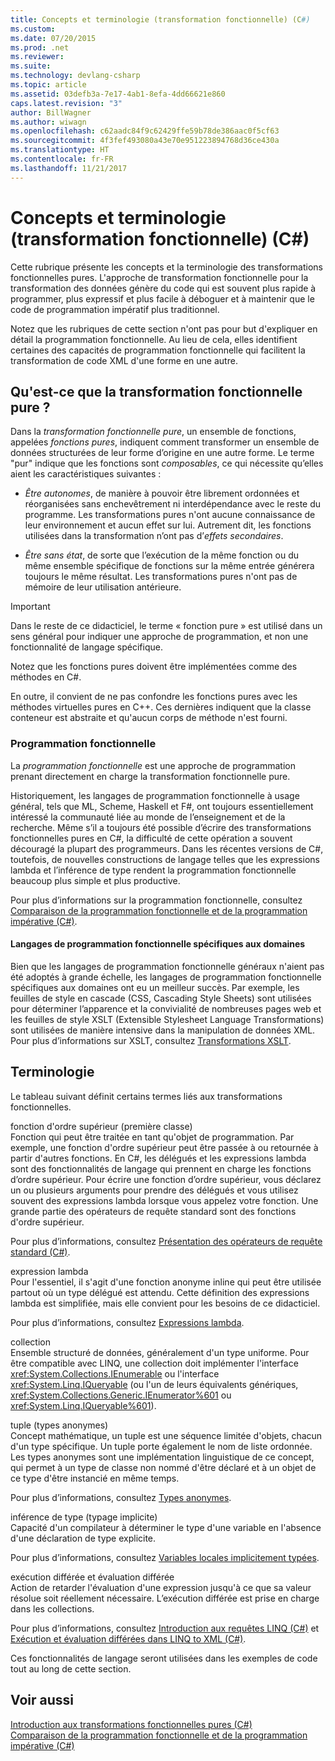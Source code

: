 ```yaml
---
title: Concepts et terminologie (transformation fonctionnelle) (C#)
ms.custom: 
ms.date: 07/20/2015
ms.prod: .net
ms.reviewer: 
ms.suite: 
ms.technology: devlang-csharp
ms.topic: article
ms.assetid: 03defb3a-7e17-4ab1-8efa-4dd66621e860
caps.latest.revision: "3"
author: BillWagner
ms.author: wiwagn
ms.openlocfilehash: c62aadc84f9c62429ffe59b78de386aac0f5cf63
ms.sourcegitcommit: 4f3fef493080a43e70e951223894768d36ce430a
ms.translationtype: HT
ms.contentlocale: fr-FR
ms.lasthandoff: 11/21/2017
---
```

# <a name="concepts-and-terminology-functional-transformation-c"></a>Concepts et terminologie (transformation fonctionnelle) (C#)
Cette rubrique présente les concepts et la terminologie des transformations fonctionnelles pures. L'approche de transformation fonctionnelle pour la transformation des données génère du code qui est souvent plus rapide à programmer, plus expressif et plus facile à déboguer et à maintenir que le code de programmation impératif plus traditionnel.  
  
 Notez que les rubriques de cette section n'ont pas pour but d'expliquer en détail la programmation fonctionnelle. Au lieu de cela, elles identifient certaines des capacités de programmation fonctionnelle qui facilitent la transformation de code XML d'une forme en une autre.  
  
## <a name="what-is-pure-functional-transformation"></a>Qu'est-ce que la transformation fonctionnelle pure ?  
 Dans la *transformation fonctionnelle pure*, un ensemble de fonctions, appelées *fonctions pures*, indiquent comment transformer un ensemble de données structurées de leur forme d’origine en une autre forme. Le terme "pur" indique que les fonctions sont *composables*, ce qui nécessite qu’elles aient les caractéristiques suivantes :  
  
-   *Être autonomes*, de manière à pouvoir être librement ordonnées et réorganisées sans enchevêtrement ni interdépendance avec le reste du programme. Les transformations pures n'ont aucune connaissance de leur environnement et aucun effet sur lui. Autrement dit, les fonctions utilisées dans la transformation n’ont pas d’*effets secondaires*.  
  
-   *Être sans état*, de sorte que l’exécution de la même fonction ou du même ensemble spécifique de fonctions sur la même entrée générera toujours le même résultat. Les transformations pures n'ont pas de mémoire de leur utilisation antérieure.  
  
> [!IMPORTANT]
>  Dans le reste de ce didacticiel, le terme « fonction pure » est utilisé dans un sens général pour indiquer une approche de programmation, et non une fonctionnalité de langage spécifique.  
>   
>  Notez que les fonctions pures doivent être implémentées comme des méthodes en C#.  
>   
>  En outre, il convient de ne pas confondre les fonctions pures avec les méthodes virtuelles pures en C++. Ces dernières indiquent que la classe conteneur est abstraite et qu'aucun corps de méthode n'est fourni.  
  
### <a name="functional-programming"></a>Programmation fonctionnelle  
 La *programmation fonctionnelle* est une approche de programmation prenant directement en charge la transformation fonctionnelle pure.  
  
 Historiquement, les langages de programmation fonctionnelle à usage général, tels que ML, Scheme, Haskell et F#, ont toujours essentiellement intéressé la communauté liée au monde de l’enseignement et de la recherche. Même s’il a toujours été possible d’écrire des transformations fonctionnelles pures en C#, la difficulté de cette opération a souvent découragé la plupart des programmeurs. Dans les récentes versions de C#, toutefois, de nouvelles constructions de langage telles que les expressions lambda et l’inférence de type rendent la programmation fonctionnelle beaucoup plus simple et plus productive.  
  
 Pour plus d’informations sur la programmation fonctionnelle, consultez [Comparaison de la programmation fonctionnelle et de la programmation impérative (C#)](../../../../csharp/programming-guide/concepts/linq/functional-programming-vs-imperative-programming.md).  
  
#### <a name="domain-specific-fp-languages"></a>Langages de programmation fonctionnelle spécifiques aux domaines  
 Bien que les langages de programmation fonctionnelle généraux n'aient pas été adoptés à grande échelle, les langages de programmation fonctionnelle spécifiques aux domaines ont eu un meilleur succès. Par exemple, les feuilles de style en cascade (CSS, Cascading Style Sheets) sont utilisées pour déterminer l’apparence et la convivialité de nombreuses pages web et les feuilles de style XSLT (Extensible Stylesheet Language Transformations) sont utilisées de manière intensive dans la manipulation de données XML. Pour plus d’informations sur XSLT, consultez [Transformations XSLT](../../../../standard/data/xml/xslt-transformations.md).  
  
## <a name="terminology"></a>Terminologie  
 Le tableau suivant définit certains termes liés aux transformations fonctionnelles.  
  
 fonction d'ordre supérieur (première classe)  
 Fonction qui peut être traitée en tant qu'objet de programmation. Par exemple, une fonction d'ordre supérieur peut être passée à ou retournée à partir d'autres fonctions. En C#, les délégués et les expressions lambda sont des fonctionnalités de langage qui prennent en charge les fonctions d’ordre supérieur. Pour écrire une fonction d’ordre supérieur, vous déclarez un ou plusieurs arguments pour prendre des délégués et vous utilisez souvent des expressions lambda lorsque vous appelez votre fonction. Une grande partie des opérateurs de requête standard sont des fonctions d'ordre supérieur.  
  
 Pour plus d’informations, consultez [Présentation des opérateurs de requête standard (C#)](../../../../csharp/programming-guide/concepts/linq/standard-query-operators-overview.md).  
  
 expression lambda  
 Pour l'essentiel, il s'agit d'une fonction anonyme inline qui peut être utilisée partout où un type délégué est attendu. Cette définition des expressions lambda est simplifiée, mais elle convient pour les besoins de ce didacticiel.  
  
 Pour plus d’informations, consultez [Expressions lambda](../../../../csharp/programming-guide/statements-expressions-operators/lambda-expressions.md).  
  
 collection  
 Ensemble structuré de données, généralement d'un type uniforme. Pour être compatible avec LINQ, une collection doit implémenter l'interface <xref:System.Collections.IEnumerable> ou l'interface <xref:System.Linq.IQueryable> (ou l'un de leurs équivalents génériques, <xref:System.Collections.Generic.IEnumerator%601> ou <xref:System.Linq.IQueryable%601>).  
  
 tuple (types anonymes)  
 Concept mathématique, un tuple est une séquence limitée d'objets, chacun d'un type spécifique. Un tuple porte également le nom de liste ordonnée. Les types anonymes sont une implémentation linguistique de ce concept, qui permet à un type de classe non nommé d'être déclaré et à un objet de ce type d'être instancié en même temps.  
  
 Pour plus d’informations, consultez [Types anonymes](../../../../csharp/programming-guide/classes-and-structs/anonymous-types.md).  
  
 inférence de type (typage implicite)  
 Capacité d'un compilateur à déterminer le type d'une variable en l'absence d'une déclaration de type explicite.  
  
 Pour plus d’informations, consultez [Variables locales implicitement typées](../../../../csharp/programming-guide/classes-and-structs/implicitly-typed-local-variables.md).  
  
 exécution différée et évaluation différée  
 Action de retarder l'évaluation d'une expression jusqu'à ce que sa valeur résolue soit réellement nécessaire. L’exécution différée est prise en charge dans les collections.  
  
 Pour plus d’informations, consultez [Introduction aux requêtes LINQ (C#)](../../../../csharp/programming-guide/concepts/linq/introduction-to-linq-queries.md) et [Exécution et évaluation différées dans LINQ to XML (C#)](../../../../csharp/programming-guide/concepts/linq/deferred-execution-and-lazy-evaluation-in-linq-to-xml.md).  
  
 Ces fonctionnalités de langage seront utilisées dans les exemples de code tout au long de cette section.  
  
## <a name="see-also"></a>Voir aussi  
 [Introduction aux transformations fonctionnelles pures (C#)](../../../../csharp/programming-guide/concepts/linq/introduction-to-pure-functional-transformations.md)  
 [Comparaison de la programmation fonctionnelle et de la programmation impérative (C#)](../../../../csharp/programming-guide/concepts/linq/functional-programming-vs-imperative-programming.md)
